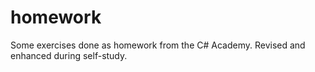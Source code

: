 # homework
Some exercises done as homework from the C# Academy. Revised and enhanced during self-study.
